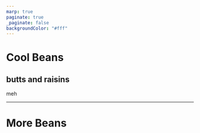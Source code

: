 ```yaml
---
marp: true
paginate: true
_paginate: false
backgroundColor: "#fff"
---
```


# Cool Beans

## butts and raisins

meh

---

# More Beans
